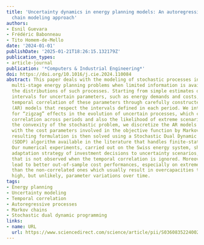 ```yaml
---
title: 'Uncertainty dynamics in energy planning models: An autoregressive and Markov
  chain modeling approach'
authors:
- Esnil Guevara
- Frédéric Babonneau
- Tito Homem-de-Mello
date: '2024-01-01'
publishDate: '2025-01-21T18:26:15.132179Z'
publication_types:
- article-journal
publication: '*Computers & Industrial Engineering*'
doi: https://doi.org/10.1016/j.cie.2024.110084
abstract: This paper deals with the modeling of stochastic processes in long-term
  multi-stage energy planning problems when limited information is available about
  the distributions of such processes. Starting from simple estimates of variation
  intervals for uncertain parameters, such as energy demands and costs, we model the
  temporal correlation of these parameters through carefully constructed autoregressive
  (AR) models that respect the intervals defined in each period. We introduce a coefficient
  for “zigzag” effects in the evolution of uncertain processes, which controls the
  correlation across periods and also the likelihood of extreme scenarios. To preserve
  the convexity of the stochastic problem, we discretize the AR models associated
  with the cost parameters involved in the objective function by Markov chains. The
  resulting formulation is then solved using a Stochastic Dual Dynamic Programming
  (SDDP) algorithm available in the literature that handles finite-state Markov chains.
  Our numerical experiments, carried out on the Swiss energy system, show a very desirable
  adaptation strategy of investment decisions to uncertainty scenarios, a behavior
  that is not observed when the temporal correlation is ignored. Moreover, the solutions
  lead to better out-of-sample cost performances, especially on extreme scenario realizations,
  than the non-correlated ones which usually result in overcapacities to protect against
  high, but unlikely, parameter variations over time.
tags:
- Energy planning
- Uncertainty modeling
- Temporal correlation
- Autoregressive processes
- Markov chains
- Stochastic dual dynamic programming
links:
- name: URL
  url: https://www.sciencedirect.com/science/article/pii/S0360835224002055
---
```

